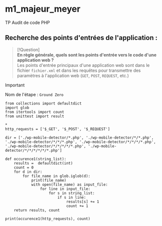 # m1_majeur_meyer
TP Audit de code PHP

## Recherche des points d'entrées de l'application :
>[!Question]  
> **En règle générale, quels sont les points d'entrée vers le code d'une application web ?**  
Les points d'entrée principaux d'une application web sont dans le fichier `fichier.xml` et dans les requêtes pour transmettre des paramètres à l'application web (`GET`, `POST`, `REQUEST`, etc.)

>[!IMPORTANT]  
> Nom de l'étape : `Ground Zero`

```python3
from collections import defaultdict
import glob
from itertools import count
from unittest import result

* 
http_requests = ['$_GET', '$_POST', '$_REQUEST']

dir = ['./wp-mobile-detector/*.php', './wp-mobile-detector/*/*.php', './wp-mobile-detector/*/*/*.php', './wp-mobile-detector/*/*/*/*.php', './wp-mobile-detector/*/*/*/*/*.php', './wp-mobile-detector/*/*/*/*/*/*.php']

def occurence1(string_list):
    results =  defaultdict(int)
    count = 0
    for d in dir:
        for file_name in glob.iglob(d):
            print(file_name)
            with open(file_name) as input_file:
                for line in input_file:
                    for s in string_list:
                        if s in line:
                            results[s] += 1
                            count += 1
    return results, count

print(occurence1(http_requests), count)
```

